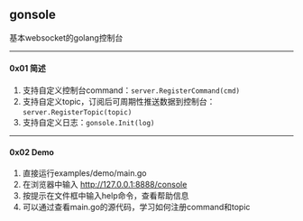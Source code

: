 ## gonsole
基本websocket的golang控制台

-----
#### 0x01 简述

1. 支持自定义控制台command：`server.RegisterCommand(cmd)`
1. 支持自定义topic，订阅后可周期性推送数据到控制台：`server.RegisterTopic(topic)`
1. 支持自定义日志：`gonsole.Init(log)`

----
#### 0x02 Demo
1. 直接运行examples/demo/main.go
1. 在浏览器中输入 http://127.0.0.1:8888/console
1. 按提示在文件框中输入help命令，查看帮助信息
1. 可以通过查看main.go的源代码，学习如何注册command和topic
